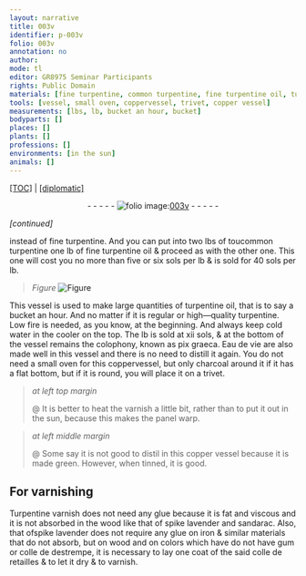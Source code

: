 ```yaml
---
layout: narrative
title: 003v
identifier: p-003v
folio: 003v
annotation: no
author:
mode: tl
editor: GR8975 Seminar Participants
rights: Public Domain
materials: [fine turpentine, common turpentine, fine turpentine oil, turpentine oil, no matter if it is regular or high-quality turpentine, cold water, colophony, pix graeca, Eau de vie, copper, charcoal, varnish, tinned, Turpentine varnish, glue, wood, spike lavender, sandarac, iron, gum, colle de destrempe, colle de retailles]
tools: [vessel, small oven, coppervessel, trivet, copper vessel]
measurements: [lbs, lb, bucket an hour, bucket]
bodyparts: []
places: []
plants: []
professions: []
environments: [in the sun]
animals: []
---
```


<p><a href="{{ site.baseurl }}/translation/" target="_blank">[TOC]</a> | <a href="{{ site.baseurl }}/texts/p-003v_tc/">[diplomatic]</a></p><div class="folio" align="center">- - - - - <a href="http://gallica.bnf.fr/ark:/12148/btv1b10500001g/f12.image" target="_blank"><img src="https://cu-mkp.github.io/2017-workshop-edition/assets/photo-icon.png" alt="folio image: " style="display:inline-block; margin-bottom:-3px;"/>003v</a> - - - - - </div>  
 
*[continued]*
  
instead of <span class="m">fine turpentine</span>. And you can put into two <span class="ms">lbs</span> of <span class="del">tou</span><span class="m">common turpentine</span> one <span class="ms">lb</span> of <span class="m">fine turpentine oil</span> & proceed as with the other one. This one will cost you no more than five or six <span class="cn">sols</span> per <span class="ms">lb</span> & is sold for 40 <span class="cn">sols</span> per <span class="ms">lb</span>.
 
> *Figure*
> <a href="https://drive.google.com/open?id=0B9-oNrvWdlO5ZUY4SkZBblA5MjA" target="_blank"><img src="https://cu-mkp.github.io/GR8975-edition/assets/photo-icon.png" alt="Figure" style="display:inline-block; margin-bottom:-3px;"/></a>
 
This <span class="tl">vessel</span> is used to make large quantities of <span class="m">turpentine oil</span>, that is to say a <span class="ms"><span class="ms">bucket</span> an <span class="tmp">hour</span></span>. And <span class="m">no matter if it is regular or high—quality turpentine</span>. Low fire is needed, as you know, at the beginning. And always keep <span class="m">cold water</span> in the cooler on the top. The <span class="ms">lb</span> is sold at xii <span class="cn">sols</span>, & at the bottom of the <span class="tl">vessel</span> remains the <span class="m">colophony</span>, known as <span class="m">pix graeca</span>. <span class="m">Eau de vie</span> are also made well in this <span class="tl">vessel</span> and there is no need to distill it again. You do not need a <span class="tl">small oven</span> for this <span class="tl"><span class="m">copper</span>vessel</span>, but only <span class="m">charcoal</span> around it if it has a flat bottom, but if it is round, you will place it on a <span class="tl">trivet</span>.
 
> *at left top margin*
> 
> 
>   @ It is better to heat the <span class="m">varnish</span> a little bit, rather than to put it out <span class="env">in the sun</span>, because this makes the panel warp.
 
> *at left middle margin*
> 
> 
>   @ Some say it is not good to distil in this <span class="tl"><span class="m">copper</span> vessel</span> because it is made green. However, when <span class="m">tinned</span>, it is good.
 
 
  

## For varnishing

 
<span class="m">Turpentine varnish</span> does not need any <span class="m">glue</span> because it is fat and viscous and it is not absorbed in the <span class="m">wood</span> like that of <span class="m">spike lavender</span> and <span class="m">sandarac</span>. Also, that of<span class="m">spike lavender</span> does not require any <span class="m">glue</span> on <span class="m">iron</span> & similar materials that do not absorb, but on <span class="m">wood</span> and on colors which <span class="del">have</span> <span class="add">do not have</span> <span class="m">gum</span> or <span class="m">colle de destrempe</span>, it is necessary to lay one coat of the said <span class="m"> colle de retailles</span> & to let it dry & to varnish.
 
